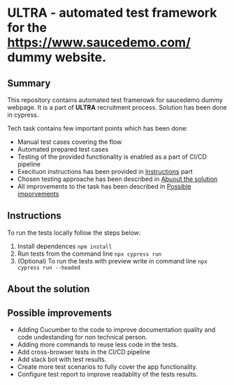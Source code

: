 # ULTRA - automated test framework for the https://www.saucedemo.com/ dummy website.
## Summary
This repository contains automated test framerowk for saucedemo dummy webpage. It is a part of **ULTRA** recruitment process. Solution has been done in cypress. 

Tech task contains few important points which has been done:
- Manual test cases covering the flow
- Automated prepared test cases
- Testing of the provided functionality is enabled as a part of CI/CD pipeline
- Execituon instructions has been provided in [Instructions](#instructions) part
- Chosen testing approache has been described in [Abuout the solution](#about-the-solution)
- All improvements to the task has been described in [Possible imporvements](#possible-improvements)

## Instructions <a name="instructions"></a>
To run the tests locally follow the steps below:
1. Install dependences `npm install`
2. Run tests from the command line `npx cypress run`
3. (Optional) To run the tests with preview write in command line `npx cypress run --headed`

## About the solution <a name="about-the-solution"></a>

## Possible improvements <a name="possible-improvements"></a>
- Adding Cucumber to the code to improve documentation quality and code undestanding for non technical person.
- Adding more commands to reuse less code in the tests.
- Add cross-browser tests in the CI/CD pipeline
- Add slack bot with test results.
- Create more test scenarios to fully cover the app functionality.
- Configure test report to improve readablity of the tests results.
